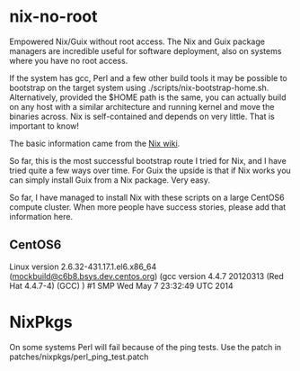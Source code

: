 nix-no-root
===========

Empowered Nix/Guix without root access. The Nix and Guix package
managers are incredible useful for software deployment, also on
systems where you have no root access. 

If the system has gcc, Perl and a few other build tools it may be
possible to bootstrap  on the target system using
./scripts/nix-bootstrap-home.sh.  Alternatively, provided the $HOME
path is the same, you can actually build on any host with a similar
architecture and running kernel and move the binaries across. Nix is
self-contained and depends on very little. That is important to know!

The basic information came from the [Nix
wiki](https://nixos.org/wiki/How_to_install_nix_in_home_%28on_another_distribution%29).

So far, this is the most successful bootstrap route I tried for Nix,
and I have tried quite a few ways over time. For Guix the upside is
that if Nix works you can simply install Guix from a Nix package.
Very easy. 

So far, I have managed to install Nix with these scripts on a large
CentOS6 compute cluster.  When more people have success stories,
please add that information here.

## CentOS6

  Linux version 2.6.32-431.17.1.el6.x86_64 (mockbuild@c6b8.bsys.dev.centos.org) (gcc version 4.4.7 20120313 (Red Hat 4.4.7-4) (GCC) ) #1 SMP Wed May 7 23:32:49 UTC 2014

# NixPkgs

On some systems Perl will fail because of the ping tests. Use the
patch in patches/nixpkgs/perl_ping_test.patch 
